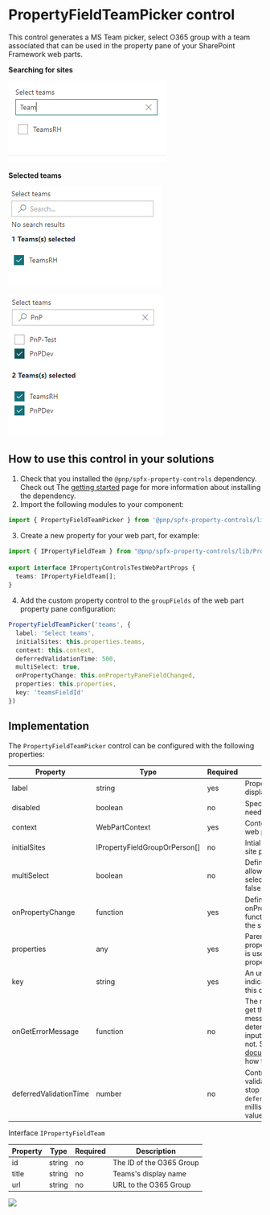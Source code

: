 # PropertyFieldTeamPicker control

This control generates a MS Team picker, select O365 group with a team associated that can be used in the property pane of your SharePoint Framework web parts.

**Searching for sites**
 
![Team picker](../assets/teamspicker-search.png)

**Selected teams**

![Team picker](../assets/teamspicker-select-1.png)

![Team picker](../assets/teamspicker-select-2.png)

## How to use this control in your solutions

1. Check that you installed the `@pnp/spfx-property-controls` dependency. Check out The [getting started](../../#getting-started) page for more information about installing the dependency.
2. Import the following modules to your component:

```TypeScript
import { PropertyFieldTeamPicker } from '@pnp/spfx-property-controls/lib/PropertyFieldTeamPicker';
```

3. Create a new property for your web part, for example:

```TypeScript
import { IPropertyFieldTeam } from "@pnp/spfx-property-controls/lib/PropertyFieldTeamPicker";

export interface IPropertyControlsTestWebPartProps {
  teams: IPropertyFieldTeam[];
}
```

4. Add the custom property control to the `groupFields` of the web part property pane configuration:

```TypeScript
PropertyFieldTeamPicker('teams', {
  label: 'Select teams',
  initialSites: this.properties.teams,
  context: this.context,
  deferredValidationTime: 500,
  multiSelect: true,
  onPropertyChange: this.onPropertyPaneFieldChanged,
  properties: this.properties,
  key: 'teamsFieldId'
})
```

## Implementation

The `PropertyFieldTeamPicker` control can be configured with the following properties:

| Property | Type | Required | Description |
| ---- | ---- | ---- | ---- |
| label | string | yes | Property field label displayed on top. |
| disabled | boolean | no | Specify if the control needs to be disabled. |
| context | WebPartContext | yes | Context of the current web part. |
| initialSites | IPropertyFieldGroupOrPerson[] | no | Intial sites to load in the site picker (optional). |
| multiSelect | boolean | no | Define if you want to allow multi sites selection. (optional, false by default). |
| onPropertyChange | function | yes | Defines a onPropertyChange function to raise when the sites get changed. |
| properties | any | yes | Parent web part properties, this object is use to update the property value. |
| key | string | yes | An unique key that indicates the identity of this control. |
| onGetErrorMessage | function | no | The method is used to get the validation error message and determine whether the input value is valid or not. See [this documentation](https://dev.office.com/sharepoint/docs/spfx/web-parts/guidance/validate-web-part-property-values) to learn how to use it. |
| deferredValidationTime | number | no | Control will start to validate after users stop typing for `deferredValidationTime` milliseconds. Default value is 200. |

Interface `IPropertyFieldTeam`

| Property | Type | Required | Description |
| ---- | ---- | ---- | ---- |
| id | string | no | The ID of the O365 Group |
| title | string | no | Teams's display name |
| url | string | no | URL to the O365 Group  |

![](https://telemetry.sharepointpnp.com/sp-dev-fx-property-controls/wiki/PropertyFieldTeamPicker)
